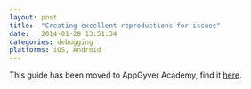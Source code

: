 ```yaml
---
layout: post
title:  "Creating excellent reproductions for issues"
date:   2014-01-28 13:51:34
categories: debugging
platforms: iOS, Android
---
```


This guide has been moved to AppGyver Academy, find it [here](https://academy.appgyver.com/categories/2-tooling/contents/56-creating-excellent-reproductions-for-issues).